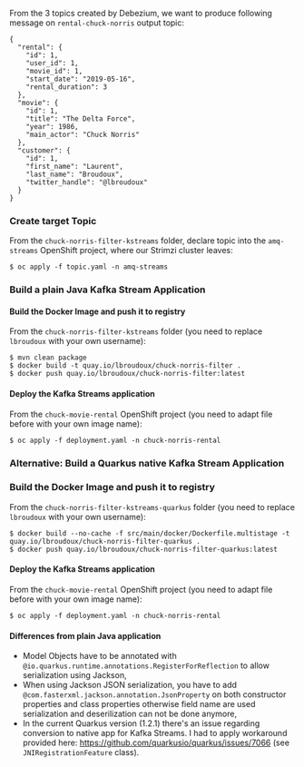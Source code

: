 
From the 3 topics created by Debezium, we want to produce following message on `rental-chuck-norris` output topic:

```
{
  "rental": {
    "id": 1,
    "user_id": 1,
    "movie_id": 1,
    "start_date": "2019-05-16",
    "rental_duration": 3
  },
  "movie": {
    "id": 1,
    "title": "The Delta Force",
    "year": 1986,
    "main_actor": "Chuck Norris"
  },
  "customer": {
    "id": 1,
    "first_name": "Laurent",
    "last_name": "Broudoux",
    "twitter_handle": "@lbroudoux"
  }
}
```

### Create target Topic

From the `chuck-norris-filter-kstreams` folder, declare topic into the `amq-streams` OpenShift project, where our Strimzi cluster leaves:

```
$ oc apply -f topic.yaml -n amq-streams
```

### Build a plain Java Kafka Stream Application

#### Build the Docker Image and push it to registry

From the `chuck-norris-filter-kstreams` folder (you need to replace `lbroudoux` with your own username):

```
$ mvn clean package
$ docker build -t quay.io/lbroudoux/chuck-norris-filter . 
$ docker push quay.io/lbroudoux/chuck-norris-filter:latest 
```

#### Deploy the Kafka Streams application

From the `chuck-movie-rental` OpenShift project (you need to adapt file before with your own image name):

```
$ oc apply -f deployment.yaml -n chuck-norris-rental
```

### Alternative: Build a Quarkus native Kafka Stream Application

### Build the Docker Image and push it to registry

From the `chuck-norris-filter-kstreams-quarkus` folder (you need to replace `lbroudoux` with your own username):

```
$ docker build --no-cache -f src/main/docker/Dockerfile.multistage -t quay.io/lbroudoux/chuck-norris-filter-quarkus .
$ docker push quay.io/lbroudoux/chuck-norris-filter-quarkus:latest
```

#### Deploy the Kafka Streams application

From the `chuck-movie-rental` OpenShift project (you need to adapt file before with your own image name):

```
$ oc apply -f deployment.yaml -n chuck-norris-rental
```

#### Differences from plain Java application

* Model Objects have to be annotated with `@io.quarkus.runtime.annotations.RegisterForReflection` to allow serialization using Jackson,
* When using Jackson JSON serialization, you have to add `@com.fasterxml.jackson.annotation.JsonProperty` on both constructor properties and class properties otherwise field name are used serialization and deserilization can not be done anymore,
* In the current Quarkus version (1.2.1) there's an issue regarding conversion to native app for Kafka Streams. I had to apply workaround provided here: https://github.com/quarkusio/quarkus/issues/7066 (see `JNIRegistrationFeature` class).